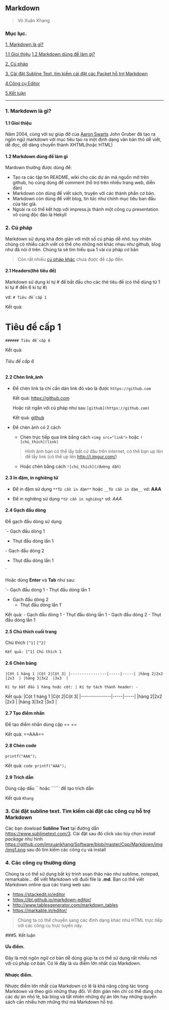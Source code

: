 ## Markdown

> Võ Xuân Khang

### Mục lục.

[1. Markdown là gì?](#gt)

[1.1 Gioi thiệu](#gioithieu)
[1.2 Markdown dùng để làm gì?](#tacdung)

[2. Cú pháp](#cuphap)

[3. Cài đặt Subline Text, tìm kiếm cài đặt các Packet hỗ trợ Markdown](#sublinetext)

[4.Công cụ Editor](#congcu)

[5.Kết luận](#ketluan)

-----------------------

### 1. Markdown là gì?

<a name='gioithieu'></a>

#### 1.1 Gioi thiệu

Năm 2004, cùng với sự giúp đỡ của [Aaron Swarts](https://vi.wikipedia.org/wiki/Aaron_Swartz) John Gruber đã tạo ra ngôn ngữ markdown với mục tiêu tạo ra một định dạng văn bản thô dễ viết, dễ đọc, dễ dàng chuyển thành XHTML(hoặc HTML)

<a name='tacdung'></a>

#### 1.2 Markdown dùng để làm gì

Mardown thường được dùng để:
- Tạo ra các tập tin README, wiki cho các dự án mã nguồn mở trên github, họ cũng dùng để comment (hỗ trợ trên nhiều trang web, diễn đàn)
- Markdown còn dùng để viết sách, truyện với các thành phần cơ bản.
- Markdown còn dùng để viết blog, tin tức như chính mục tiêu ban đầu của tác giả.
- Ngoài ra có thể kết hợp với impress.js thành một công cụ presentation vô cùng độc đáo là Hekyll

<a name='cuphap'></a>

### 2. Cú pháp

Markdown sử dụng khá đơn giản với một số cú pháp dễ nhớ. tuy nhiên chúng có nhiều cách viết có thể cho những nơi khác nhau như github, blog như đã nói ở trên. Chúng ta sẽ tìm hiểu qua 1 vài cú pháp cơ bản
> Còn rất nhiều [cú pháp khác](https://daringfireball.net/projects/markdown/syntax) chưa được đề cập đến.

#### 2.1 Headers(thẻ tiêu đề)

Markdown sử dụng kí tự # để bắt đầu cho các thẻ tiêu đề (có thể dùng từ 1 kí tự # đến 6 kí tự #)

vd: 
`# Tiêu đề cấp 1`

Kết quả: 
# Tiêu đề cấp 1


`###### Tiêu đề cấp 6`

Kết quả:
###### Tiêu đề cấp 6

#### 2.2 Chèn link,ảnh

- Để chèn link ta chỉ cần dán link đó vào là được `https://github.com`

	Kết quả: https://github.com

	Hoặc rút ngắn với cú pháp như sau `[github](https://github.com)`

	Kết quả: 
	[github](https://github.com)

- Để chèn ảnh có 2 cách

	- Chèn trực tiếp qua link bằng cách `<img src="link">` hoặc `![chú_thích](link)`
	> Hình ảnh bạn có thể lấy bất cứ đâu trên internet, có thể bạn up lên để lấy link (có thể up lên http://i.imgur.com/)

	- Hoặc chèn bằng cách `![chú_thích](/đường dẫn)`

#### 2.3 In đậm, in nghiêng từ

- Để in đậm sử dụng `**Từ cần in đậm**` hoặc `__Từ cần in đậm__`
	vd: **AAA**

- Để in nghiêng sử dụng `*từ cần in nghiêng*`
	vd: *AAA*

#### 2.4 Gạch đầu dòng

Để gạch đầu dòng sử dụng

`- Gạch đầu dòng 1
<ul>
<li> Thụt đầu dòng lần 1 </li>
</ul>
- Gạch đầu dòng 2
<ul>
<li>Thụt đầu dòng lần 1 </li>
</ul>`
 
Hoặc dùng **Enter** và __Tab__ như sau:

`- Gạch đầu dòng 1
	- Thụt đầu dòng lần 1
 - Gạch đầu dòng 2
 	- Thụt đầu dòng lần 1`

 Kết quả:
 	- Gạch đầu dòng 1
 		- Thụt đầu dòng lần 1
 	- Gạch đầu dòng 2
 		- Thụt đầu dòng lần 1

 #### 2.5 Chú thích cuối trang

 Chú thích `[^1]` `[^2]`

 	Kết quả: [^1] Chú thích 1

 #### 2.6 Chèn bảng

  `|Cột 1 hàng 1 |Cột 2|Cột 3|
   |----------------|-----|-----|
   |hàng 2|2x2  |2x3  |
   |hàng 3|3x2  |3x3  |`

  `Kí tự bắt đầu 1 hàng hoặc cột: |
   Kí tự tách thành header: -`

  Kết quả:  |Cột 1 hàng 1 |Cột 2|Cột 3|
  			|---------------|-----|-----|
  			|hàng 2|2x2  |2x3  |
  			|hàng 3|3x2  |3x3  |

#### 2.7 Tạo điểm nhấn

Để tạo điểm nhấn dùng cặp == ==
 
Kết quả: ==AAA==

#### 2.8 Chèn code

``` code
printf("AAA");
```
Kết quả:	``` code
			printf("AAA");
			```
#### 2.9 Trích dẫn

Dùng cặp dấu `` hoặc `````` để tạo trích dẫn

Kết quả `Khang`

<a name="sublinetext"></a>

### 3. Cài đặt subline text. Tìm kiếm cài đặt các công cụ hỗ trợ Markdown

Các bạn dowload **Subline Text** tại đường dẫn https://www.sublimetext.com/3. Cài đặt sau đó click vào tùy chọn *install package* như hình
https://github.com/imxuankhang/Software/blob/master/Cpp/Markdown/img/img1.png sau đó tìm kiếm các công cụ và install

<a name="congcu"></a>

### 4. Các công cụ thường dùng
Chúng ta có thể sử dụng bất kỳ trình soạn thảo nào như sublime, notepad, remarkable... để viết Markdown với đuôi file là **.md**. Bạn có thể viết Markdown online qua các trang web sau:

- https://stackedit.io/editor
- https://jbt.github.io/markdown-editor/
- http://www.tablesgenerator.com/markdown_tables
- https://markable.in/editor/

> Chúng ta có thể chuyển sang các định dạng khác như HTML trực tiếp với các công cụ trực tuyến này.

<a name="ketluan"></a>

###5. Kết luận

#### Ưu điểm.
Đây là một ngôn ngữ cơ bản dễ dùng giúp ta có thể sử dụng rất nhiều nơi với cú pháp cơ bản. Có lẽ đây là ưu điểm lớn nhất của Markdown.
#### Nhược điểm.
Nhược điểm lớn nhất của Markdown có lẽ là khả năng cộng tác trong Markdown và theo giỏi những thay đổi. Vì đơn giản nên chỉ có thể dùng cho các dự án nhỏ lẻ, bài blog và tất nhiên những dự án lớn hay những quyển sách cần nhiều hơn những thứ mà Markdown hỗ trợ.